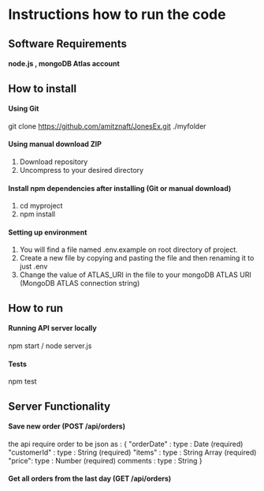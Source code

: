 

# Instructions how to run the code
## Software Requirements
#### node.js , mongoDB Atlas account
## How to install
#### Using Git
git clone https://github.com/amitznaft/JonesEx.git ./myfolder
#### Using manual download ZIP
1. Download repository
2. Uncompress to your desired directory
#### Install npm dependencies after installing (Git or manual download)
1. cd myproject
2. npm install
#### Setting up environment
1. You will find a file named .env.example on root directory of project.
2. Create a new file by copying and pasting the file and then renaming it to just .env
3. Change the value of ATLAS_URI in the file to your mongoDB ATLAS URI (MongoDB ATLAS connection string)

## How to run
#### Running API server locally
npm start / node server.js
#### Tests
npm test

## Server Functionality
#### Save new order (POST /api/orders)
the api require order to be json as :
{
	"orderDate" : type : Date (required)
	"customerId" : type : String (required)
	"items" : type : String Array (required)
	"price": type : Number (required)
   comments : type : String
}
#### Get all orders from the last day (GET /api/orders)

   
